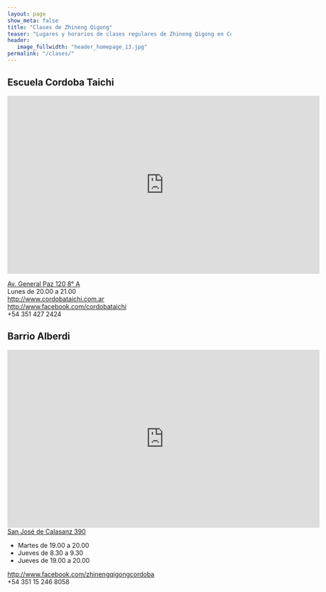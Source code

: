 ```yaml
---
layout: page
show_meta: false
title: "Clases de Zhineng Qigong"
teaser: "Lugares y horarios de clases regulares de Zhineng Qigong en Córdoba, Argentina."
header:
   image_fullwidth: "header_homepage_13.jpg"
permalink: "/clases/"
---
```

<h2>Escuela Cordoba Taichi</h2>
<iframe frameborder="0" height="400" src="https://www.google.com/maps/embed?pb=!1m18!1m12!1m3!1d3405.0093814520396!2d-64.1861568999991!3d-31.413867605688047!2m3!1f0!2f0!3f0!3m2!1i1024!2i768!4f13.1!3m3!1m2!1s0x9432a2828797575d%3A0x55efeba77c73b5b7!2sGral.+Paz+120%2C+C%C3%B3rdoba!5e0!3m2!1sen!2sar!4v1433698956357" style="border: 0;" width="703"></iframe>

<a href="https://goo.gl/maps/7zEA7" target="_blank">Av. General Paz 120 8° A</a><br />
Lunes de 20.00 a 21.00<br />
<a href="http://www.cordobataichi.com.ar/">http://www.cordobataichi.com.ar</a><br />
<a href="http://www.facebook.com/cordobataichi">http://www.facebook.com/cordobataichi</a><br />
+54 351 427 2424
<br />
<h2>Barrio Alberdi</h2>
<iframe src="https://www.google.com/maps/embed?pb=!1m18!1m12!1m3!1d3404.881765187772!2d-64.1980078!3d-31.41738350000001!2m3!1f0!2f0!3f0!3m2!1i1024!2i768!4f13.1!3m3!1m2!1s0x9432a27fa875426d%3A0xf3f1b59157e2d29a!2sSan+Jos%C3%A9+de+Calasanz+390%2C+C%C3%B3rdoba!5e0!3m2!1sen!2sar!4v1436641899078" width="703" height="400" frameborder="0" style="border:0" allowfullscreen></iframe>
<a href="https://goo.gl/maps/6uJ0g" target="_blank">San José de Calasanz 390</a>
<ul>
  <li>Martes de 19.00 a 20.00</li>
  <li>Jueves de 8.30 a 9.30</li>
  <li>Jueves de 19.00 a 20.00</li>
</ul>
<a href="http://www.facebook.com/zhinengqigongcordoba">http://www.facebook.com/zhinengqigongcordoba</a><br />
+54 351 15 246 8058
